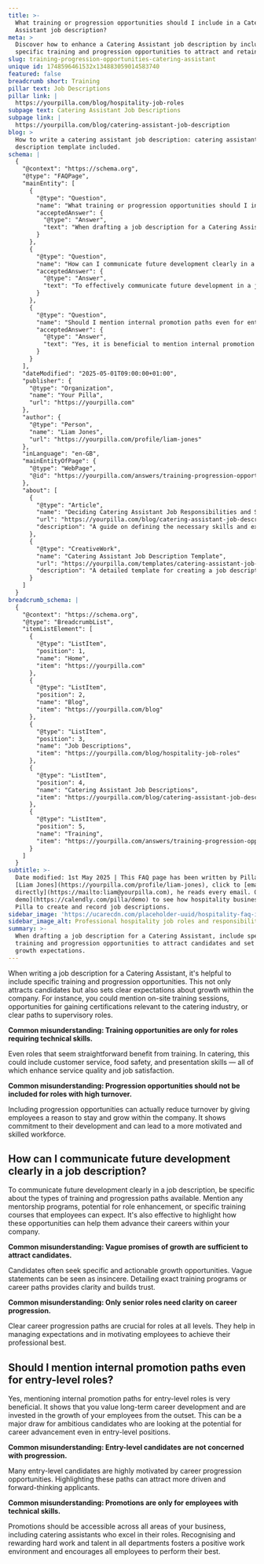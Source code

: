 ```yaml
---
title: >-
  What training or progression opportunities should I include in a Catering
  Assistant job description?
meta: >
  Discover how to enhance a Catering Assistant job description by including
  specific training and progression opportunities to attract and retain talent.
slug: training-progression-opportunities-catering-assistant
unique id: 1748596461532x134883059014583740
featured: false
breadcrumb short: Training
pillar text: Job Descriptions
pillar link: |
  https://yourpilla.com/blog/hospitality-job-roles
subpage text: Catering Assistant Job Descriptions
subpage link: |
  https://yourpilla.com/blog/catering-assistant-job-description
blog: >
  How to write a catering assistant job description: catering assistant job
  description template included.
schema: |
  {
    "@context": "https://schema.org",
    "@type": "FAQPage",
    "mainEntity": [
      {
        "@type": "Question",
        "name": "What training or progression opportunities should I include in a Catering Assistant job description?",
        "acceptedAnswer": {
          "@type": "Answer",
          "text": "When drafting a job description for a Catering Assistant, include specific training and progression opportunities to attract candidates and set clear growth expectations. Examples include on-site training sessions, certification opportunities in the catering industry, and paths to supervisory roles. Highlighting these opportunities shows investment in employee growth and can enhance job satisfaction and service quality."
        }
      },
      {
        "@type": "Question",
        "name": "How can I communicate future development clearly in a job description?",
        "acceptedAnswer": {
          "@type": "Answer",
          "text": "To effectively communicate future development in a job description, specify the types of training and career progression paths available. Include details about mentorship programs, role enhancements, or specific training courses employees can expect. Detailing these opportunities helps clarify growth paths and builds trust among potential candidates."
        }
      },
      {
        "@type": "Question",
        "name": "Should I mention internal promotion paths even for entry-level roles?",
        "acceptedAnswer": {
          "@type": "Answer",
          "text": "Yes, it is beneficial to mention internal promotion paths for entry-level roles. This demonstrates a commitment to long-term career development from the outset, which can attract ambitious candidates focused on potential career advancement. Promotions should be accessible to employees in all roles, recognising hard work and talent."
        }
      }
    ],
    "dateModified": "2025-05-01T09:00:00+01:00",
    "publisher": {
      "@type": "Organization",
      "name": "Your Pilla",
      "url": "https://yourpilla.com"
    },
    "author": {
      "@type": "Person",
      "name": "Liam Jones",
      "url": "https://yourpilla.com/profile/liam-jones"
    },
    "inLanguage": "en-GB",
    "mainEntityOfPage": {
      "@type": "WebPage",
      "@id": "https://yourpilla.com/answers/training-progression-opportunities-catering-assistant"
    },
    "about": [
      {
        "@type": "Article",
        "name": "Deciding Catering Assistant Job Responsibilities and Skills",
        "url": "https://yourpilla.com/blog/catering-assistant-job-description",
        "description": "A guide on defining the necessary skills and experience needed from a Catering Assistant, including job responsibilities."
      },
      {
        "@type": "CreativeWork",
        "name": "Catering Assistant Job Description Template",
        "url": "https://yourpilla.com/templates/catering-assistant-job-description",
        "description": "A detailed template for creating a job description for a Catering Assistant, highlighting required skills and growth opportunities."
      }
    ]
  }
breadcrumb_schema: |
  {
    "@context": "https://schema.org",
    "@type": "BreadcrumbList",
    "itemListElement": [
      {
        "@type": "ListItem",
        "position": 1,
        "name": "Home",
        "item": "https://yourpilla.com"
      },
      {
        "@type": "ListItem",
        "position": 2,
        "name": "Blog",
        "item": "https://yourpilla.com/blog"
      },
      {
        "@type": "ListItem",
        "position": 3,
        "name": "Job Descriptions",
        "item": "https://yourpilla.com/blog/hospitality-job-roles"
      },
      {
        "@type": "ListItem",
        "position": 4,
        "name": "Catering Assistant Job Descriptions",
        "item": "https://yourpilla.com/blog/catering-assistant-job-description"
      },
      {
        "@type": "ListItem",
        "position": 5,
        "name": "Training",
        "item": "https://yourpilla.com/answers/training-progression-opportunities-catering-assistant"
      }
    ]
  }
subtitle: >-
  Date modified: 1st May 2025 | This FAQ page has been written by Pilla Founder,
  [Liam Jones](https://yourpilla.com/profile/liam-jones), click to [email Liam
  directly](https://mailto:liam@yourpilla.com), he reads every email. Or [book a
  demo](https://calendly.com/pilla/demo) to see how hospitality businesses use
  Pilla to create and record job descriptions.
sidebar_image: 'https://ucarecdn.com/placeholder-uuid/hospitality-faq-image.jpg'
sidebar_image_alt: Professional hospitality job roles and responsibilities
summary: >-
  When drafting a job description for a Catering Assistant, include specific
  training and progression opportunities to attract candidates and set clear
  growth expectations.
---
```

When writing a job description for a Catering Assistant, it's helpful to include specific training and progression opportunities. This not only attracts candidates but also sets clear expectations about growth within the company. For instance, you could mention on-site training sessions, opportunities for gaining certifications relevant to the catering industry, or clear paths to supervisory roles.

**Common misunderstanding: Training opportunities are only for roles requiring technical skills.**

Even roles that seem straightforward benefit from training. In catering, this could include customer service, food safety, and presentation skills — all of which enhance service quality and job satisfaction.

**Common misunderstanding: Progression opportunities should not be included for roles with high turnover.**

Including progression opportunities can actually reduce turnover by giving employees a reason to stay and grow within the company. It shows commitment to their development and can lead to a more motivated and skilled workforce.

## How can I communicate future development clearly in a job description?

To communicate future development clearly in a job description, be specific about the types of training and progression paths available. Mention any mentorship programs, potential for role enhancement, or specific training courses that employees can expect. It's also effective to highlight how these opportunities can help them advance their careers within your company.

**Common misunderstanding: Vague promises of growth are sufficient to attract candidates.**

Candidates often seek specific and actionable growth opportunities. Vague statements can be seen as insincere. Detailing exact training programs or career paths provides clarity and builds trust.

**Common misunderstanding: Only senior roles need clarity on career progression.**

Clear career progression paths are crucial for roles at all levels. They help in managing expectations and in motivating employees to achieve their professional best.

## Should I mention internal promotion paths even for entry-level roles?

Yes, mentioning internal promotion paths for entry-level roles is very beneficial. It shows that you value long-term career development and are invested in the growth of your employees from the outset. This can be a major draw for ambitious candidates who are looking at the potential for career advancement even in entry-level positions.

**Common misunderstanding: Entry-level candidates are not concerned with progression.**

Many entry-level candidates are highly motivated by career progression opportunities. Highlighting these paths can attract more driven and forward-thinking applicants.

**Common misunderstanding: Promotions are only for employees with technical skills.**

Promotions should be accessible across all areas of your business, including catering assistants who excel in their roles. Recognising and rewarding hard work and talent in all departments fosters a positive work environment and encourages all employees to perform their best.
